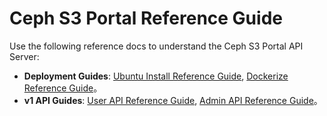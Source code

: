 # Ceph S3 Portal Reference Guide
Use the following reference docs to understand the Ceph S3 Portal API Server:

* **Deployment Guides**: [Ubuntu Install Reference Guide](install/ubuntu.md), [Dockerize Reference Guide](install/docker.md)。
* **v1 API Guides**: [User API Reference Guide](v1/user.md), [Admin API Reference Guide](v1/admin.md)。
